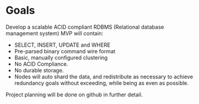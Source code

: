 # Goals

Develop a scalable ACID compliant RDBMS (Relational database management system)
MVP will contain:
- SELECT, INSERT, UPDATE and WHERE
- Pre-parsed binary command wire format
- Basic, manually configured clustering
- No ACID Compliance.
- No durable storage.
- Nodes will auto shard the data, and redistribute as necessary to achieve redundancy goals without exceeding, while being as even as possible.


Project planning will be done on github in further detail.
